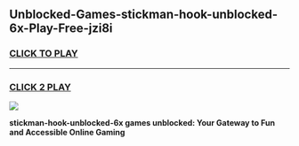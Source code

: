 
## Unblocked-Games-stickman-hook-unblocked-6x-Play-Free-jzi8i
<h3>
<a href="https://premium76.site?title=stickman-hook-unblocked-6x&ref=12A">CLICK TO PLAY</a></h3>
<hr>

<h3>
<a href="https://premium76.site?title=stickman-hook-unblocked-6x&ref=12A">CLICK 2 PLAY</a>
  
</h3>

<a href="https://premium76.site?title=stickman-hook-unblocked-6x&ref=12A"><img src="https://clearcache.store/games.png"></a>


**stickman-hook-unblocked-6x games unblocked: Your Gateway to Fun and Accessible Online Gaming**
